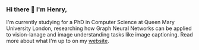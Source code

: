 ### Hi there 👋 I'm Henry,

I'm currently studying for a PhD in Computer Science at Queen Mary University London, researching how Graph Neural Networks can be applied to vision-lanage and image understanding tasks like image captioning. Read more about what I'm up to on my [website](https://www.henrysenior.com/).
